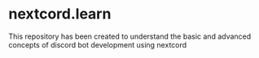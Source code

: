# nextcord.learn
This repository has been created to understand the basic and advanced concepts of discord bot development using nextcord
